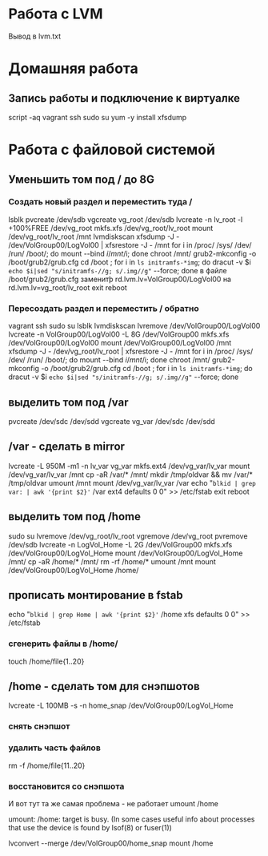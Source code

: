 # Работа с LVM
Вывод в lvm.txt

# Домашняя работа
## Запись работы и подключение к виртуалке
script -aq
vagrant ssh
sudo su
yum -y install xfsdump

# Работа с файловой системой
## Уменьшить том под / до 8G
### Создать новый раздел и переместить туда /
lsblk
pvcreate /dev/sdb
vgcreate vg_root /dev/sdb
lvcreate -n lv_root -l +100%FREE /dev/vg_root
mkfs.xfs /dev/vg_root/lv_root
mount /dev/vg_root/lv_root /mnt
lvmdiskscan
xfsdump -J - /dev/VolGroup00/LogVol00 | xfsrestore -J - /mnt
for i in /proc/ /sys/ /dev/ /run/ /boot/; do mount --bind $i /mnt/$i; done
chroot /mnt/
grub2-mkconfig -o /boot/grub2/grub.cfg
cd /boot ; for i in `ls initramfs-*img`; do dracut -v $i `echo $i|sed "s/initramfs-//g; s/.img//g"` --force; done
в файле /boot/grub2/grub.cfg
заменитþ rd.lvm.lv=VolGroup00/LogVol00 на rd.lvm.lv=vg_root/lv_root
exit
reboot
### Пересоздать раздел и переместить / обратно
vagrant ssh
sudo su
lsblk
lvmdiskscan
lvremove /dev/VolGroup00/LogVol00
lvcreate -n VolGroup00/LogVol00 -L 8G /dev/VolGroup00
mkfs.xfs /dev/VolGroup00/LogVol00
mount /dev/VolGroup00/LogVol00 /mnt
xfsdump -J - /dev/vg_root/lv_root | xfsrestore -J - /mnt
for i in /proc/ /sys/ /dev/ /run/ /boot/; do mount --bind $i /mnt/$i; done
chroot /mnt/
grub2-mkconfig -o /boot/grub2/grub.cfg
cd /boot ; for i in `ls initramfs-*img`; do dracut -v $i `echo $i|sed "s/initramfs-//g; s/.img//g"` --force; done

## выделить том под /var
pvcreate /dev/sdc /dev/sdd
vgcreate vg_var /dev/sdc /dev/sdd

## /var - сделать в mirror
lvcreate -L 950M -m1 -n lv_var vg_var
mkfs.ext4 /dev/vg_var/lv_var
mount /dev/vg_var/lv_var /mnt
cp -aR /var/* /mnt/ 
mkdir /tmp/oldvar && mv /var/* /tmp/oldvar
umount /mnt
mount /dev/vg_var/lv_var /var
echo "`blkid | grep var: | awk '{print $2}'` /var ext4 defaults 0 0" >> /etc/fstab
exit
reboot

## выделить том под /home
sudo su
lvremove /dev/vg_root/lv_root
vgremove /dev/vg_root
pvremove /dev/sdb
lvcreate -n LogVol_Home -L 2G /dev/VolGroup00
mkfs.xfs /dev/VolGroup00/LogVol_Home
mount /dev/VolGroup00/LogVol_Home /mnt/
cp -aR /home/* /mnt/ 
rm -rf /home/*
umount /mnt
mount /dev/VolGroup00/LogVol_Home /home/

## прописать монтирование в fstab
echo "`blkid | grep Home | awk '{print $2}'` /home xfs defaults 0 0" >> /etc/fstab

### cгенерить файлы в /home/
touch /home/file{1..20}

## /home - сделать том для снэпшотов
lvcreate -L 100MB -s -n home_snap /dev/VolGroup00/LogVol_Home

### снять снэпшот

### удалить часть файлов
rm -f /home/file{11..20}

### восстановится со снэпшота
И вот тут та же самая проблема - не работает
umount /home

umount: /home: target is busy.
        (In some cases useful info about processes that use
         the device is found by lsof(8) or fuser(1))

lvconvert --merge /dev/VolGroup00/home_snap
mount /home